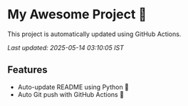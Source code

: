 # My Awesome Project 🚀

This project is automatically updated using GitHub Actions.

_Last updated: 2025-05-14 03:10:05 IST_

## Features
- Auto-update README using Python 🐍
- Auto Git push with GitHub Actions 🤖
